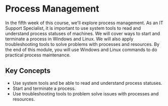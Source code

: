 # Process Management

In the fifth week of this course, we'll explore process management. As an IT Support Specialist, it is important to use system tools to read and understand process statuses of machines. We will cover ways to start and terminate a process in Windows and Linux. We will also apply troubleshooting tools to solve problems with processes and resources. By the end of this module, you will use Windows and Linux commands to do practical process maintenance.

## Key Concepts

* Use system tools and be able to read and understand process statuses.
* Start and terminate a process.
* Use troubleshooting tools to problem solve issues with processes and resources.